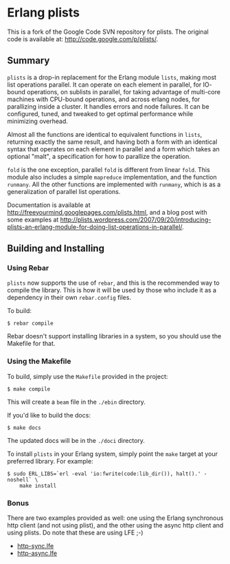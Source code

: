 # Erlang plists

This is a fork of the Google Code SVN repository for plists.
The original code is available at: <http://code.google.com/p/plists/>.


## Summary

``plists`` is a drop-in replacement for the Erlang module ``lists``, making
most list operations parallel. It can operate on each element in parallel, for
IO- bound operations, on sublists in parallel, for taking advantage of
multi-core machines with CPU-bound operations, and across erlang nodes, for
parallizing inside a cluster. It handles errors and node failures. It can be
configured, tuned, and tweaked to get optimal performance while minimizing
overhead.

Almost all the functions are identical to equivalent functions in ``lists``,
returning exactly the same result, and having both a form with an identical
syntax that operates on each element in parallel and a form which takes an
optional "malt", a specification for how to parallize the operation.

``fold`` is the one exception, parallel `fold` is different from linear
``fold``.  This module also includes a simple `mapreduce` implementation, and
the function ``runmany``. All the other functions are implemented with
``runmany``, which is as a generalization of parallel list operations.

Documentation is available at <http://freeyourmind.googlepages.com/plists.html>,
and a blog post with some examples at
<http://plists.wordpress.com/2007/09/20/introducing-plists-an-erlang-module-for-doing-list-operations-in-parallel/>.


## Building and Installing


### Using Rebar

``plists`` now supports the use of ``rebar``, and this is the recommended way
to compile the library. This is how it will be used by those who include it as
a dependency in their own ``rebar.config`` files.

To build:

    $ rebar compile

Rebar doesn't support installing libraries in a system, so you should use the
Makefile for that.


### Using the Makefile

To build, simply use the ``Makefile`` provided in the project:

    $ make compile

This will create a ``beam`` file in the ``./ebin`` directory.

If you'd like to build the docs:

    $ make docs

The updated docs will be in the ``./doci`` directory.

To install ``plists`` in your Erlang system, simply point the ``make`` target
at your preferred library. For example:

    $ sudo ERL_LIBS=`erl -eval 'io:fwrite(code:lib_dir()), halt().' -noshell` \
        make install


### Bonus

There are two examples provided as well: one using the Erlang synchronous http
client (and not using plist), and the other using the async http client and
using plists. Do note that these are using LFE ;-)
 * <a href="https://github.com/oubiwann/plists/blob/master/examples/http-sync.lfe">http-sync.lfe</a>
 * <a href="https://github.com/oubiwann/plists/blob/master/examples/http-async.lfe">http-async.lfe</a>
